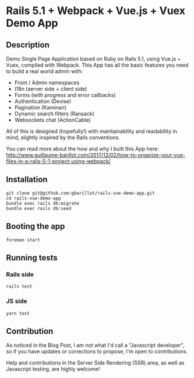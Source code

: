 # Rails 5.1 + Webpack + Vue.js + Vuex Demo App

## Description

Demo Single Page Application based on Ruby on Rails 5.1, using Vue.js + Vuex, compiled with Webpack.
This App has all the basic features you need to build a real world admin with:

- Front / Admin namespaces
- I18n (server side + client side)
- Forms (with progress and error callbacks)
- Authentication (Devise)
- Pagination (Kaminari)
- Dynamic search filters (Ransack)
- Websockets chat (ActionCable)

All of this is designed (hopefully!) with maintainability and readability in mind, slightly inspired by the Rails conventions.

You can read more about the how and why I built this App here: http://www.guillaume-barillot.com/2017/12/02/how-to-organize-your-vue-files-in-a-rails-5-1-project-using-webpack/

## Installation

```
git clone git@github.com:gbarillot/rails-vue-demo-app.git
cd rails-vue-demo-app
bundle exec rails db:migrate
bundle exec rails db:seed
```

## Booting the app

```
foreman start
```

## Running tests

### Rails side

```
rails test
```

### JS side

```
yarn test
```

## Contribution

As noticed in the Blog Post, I am not what I'd call a "Javascript developer", so if you have updates or corrections to propose, I'm open to contributions.

Help and contributions in the Server Side Rendering (SSR) area, as well as Javascript testing, are highly welcome!

